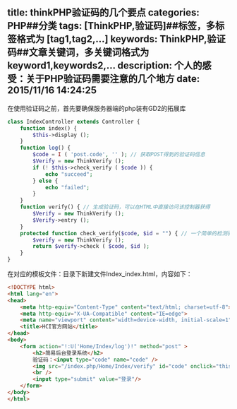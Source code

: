 title: thinkPHP验证码的几个要点
categories: PHP##分类
tags: [ThinkPHP,验证码]##标签，多标签格式为 [tag1,tag2,...]
keywords: ThinkPHP,验证码##文章关键词，多关键词格式为 keyword1,keywords2,...
description: 个人的感受：关于PHP验证码需要注意的几个地方
date: 2015/11/16 14:24:25 
---
在使用验证码之前，首先要确保服务器端的php装有GD2的拓展库
``` php
class IndexController extends Controller {
	function index() {
		$this->display ();
	}
	function log() {
		$code = I ( 'post.code', '' ); // 获取POST得到的验证码信息
		$Verify = new ThinkVerify ();
		if (! $this->check_verify ( $code )) {
			echo "succeed";
		} else {
			echo "failed";
		}
	}
	function verify() { // 生成验证码，可以在HTML中直接访问该控制器获得
		$Verify = new ThinkVerify ();
		$Verify->entry ();
	}
	protected function check_verify($code, $id = "") { // 一个简单的检测验证码的函数
		$verify = new ThinkVerify ();
		return $verify->check ( $code, $id );
	}
}
``` 
在对应的模板文件：目录下新建文件Index_index.html，内容如下：
``` html
<!DOCTYPE html>
<html lang="en">
<head>
	<meta http-equiv="Content-Type" content="text/html; charset=utf-8">
	<meta http-equiv="X-UA-Compatible" content="IE=edge">
	<meta name="viewport" content="width=device-width, initial-scale=1">
	<title>HCI官方网站</title>
</head>
<body>
	<form action="!:U('Home/Index/log')!" method="post" >
		<h2>简易后台登录系统</h2>
		验证码：<input type="code" name="code" />
		<img src="/index.php/Home/Index/verify" id="code" onclick="this.src=this.src+'?'+Math.random()"/>
		<br />
		<input type="submit" value="登录"/>
	</form>
</body>
</html>
``` 